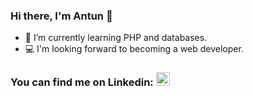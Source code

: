 ### Hi there, I'm Antun 👋

  - 📖 I’m currently learning PHP and databases.
  - 💻 I'm looking forward to becoming a web developer.

### You can find me on Linkedin: [<img alt="anrukavina | LinkedIn" width="22px" src="https://cdn.jsdelivr.net/npm/simple-icons@v3/icons/linkedin.svg" />][linkedin]

<!--
**anrukavina/anrukavina** is a ✨ _special_ ✨ repository because its `README.md` (this file) appears on your GitHub profile.

Here are some ideas to get you started:

- 🔭 I’m currently working on ...
- 🌱 I’m currently learning ...
- 👯 I’m looking to collaborate on ...
- 🤔 I’m looking for help with ...
- 💬 Ask me about ...
- 📫 How to reach me: ...
- 😄 Pronouns: ...
- ⚡ Fun fact: ...
-->
[linkedin]: https://hr.linkedin.com/in/antun-rukavina-430b85188
